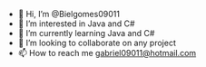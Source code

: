 - 👋 Hi, I’m @Bielgomes09011
- 👀 I’m interested in Java and C#
- 🌱 I’m currently learning Java and C#
- 💞️ I’m looking to collaborate on any project
- 📫 How to reach me gabriel09011@hotmail.com

<!---
Bielgomes09011/Bielgomes09011 is a ✨ special ✨ repository because its `README.md` (this file) appears on your GitHub profile.
You can click the Preview link to take a look at your changes.
--->
